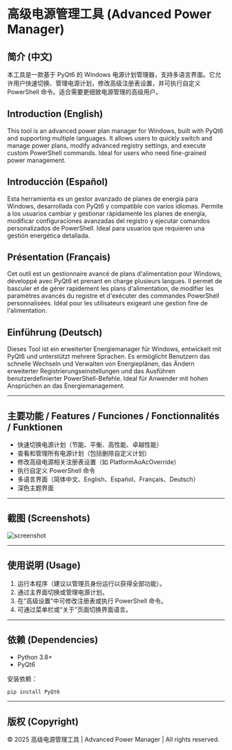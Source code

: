 # 高级电源管理工具 (Advanced Power Manager)

## 简介 (中文)
本工具是一款基于 PyQt6 的 Windows 电源计划管理器，支持多语言界面。它允许用户快速切换、管理电源计划，修改高级注册表设置，并可执行自定义 PowerShell 命令。适合需要更细致电源管理的高级用户。

## Introduction (English)
This tool is an advanced power plan manager for Windows, built with PyQt6 and supporting multiple languages. It allows users to quickly switch and manage power plans, modify advanced registry settings, and execute custom PowerShell commands. Ideal for users who need fine-grained power management.

## Introducción (Español)
Esta herramienta es un gestor avanzado de planes de energía para Windows, desarrollada con PyQt6 y compatible con varios idiomas. Permite a los usuarios cambiar y gestionar rápidamente los planes de energía, modificar configuraciones avanzadas del registro y ejecutar comandos personalizados de PowerShell. Ideal para usuarios que requieren una gestión energética detallada.

## Présentation (Français)
Cet outil est un gestionnaire avancé de plans d'alimentation pour Windows, développé avec PyQt6 et prenant en charge plusieurs langues. Il permet de basculer et de gérer rapidement les plans d'alimentation, de modifier les paramètres avancés du registre et d'exécuter des commandes PowerShell personnalisées. Idéal pour les utilisateurs exigeant une gestion fine de l'alimentation.

## Einführung (Deutsch)
Dieses Tool ist ein erweiterter Energiemanager für Windows, entwickelt mit PyQt6 und unterstützt mehrere Sprachen. Es ermöglicht Benutzern das schnelle Wechseln und Verwalten von Energieplänen, das Ändern erweiterter Registrierungseinstellungen und das Ausführen benutzerdefinierter PowerShell-Befehle. Ideal für Anwender mit hohen Ansprüchen an das Energiemanagement.

---

## 主要功能 / Features / Funciones / Fonctionnalités / Funktionen

- 快速切换电源计划（节能、平衡、高性能、卓越性能）
- 查看和管理所有电源计划（包括删除自定义计划）
- 修改高级电源相关注册表设置（如 PlatformAoAcOverride）
- 执行自定义 PowerShell 命令
- 多语言界面（简体中文、English、Español、Français、Deutsch）
- 深色主题界面

---

## 截图 (Screenshots)

![screenshot](screenshot.png)

---

## 使用说明 (Usage)

1. 运行本程序（建议以管理员身份运行以获得全部功能）。
2. 通过主界面切换或管理电源计划。
3. 在“高级设置”中可修改注册表或执行 PowerShell 命令。
4. 可通过菜单栏或“关于”页面切换界面语言。

---

## 依赖 (Dependencies)

- Python 3.8+
- PyQt6

安装依赖：
```bash
pip install PyQt6
```

---

## 版权 (Copyright)

© 2025 高级电源管理工具 | Advanced Power Manager | All rights reserved.
